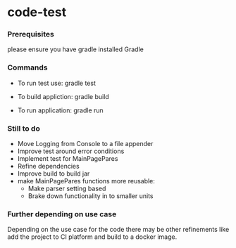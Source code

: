 # code-test

### Prerequisites 

please ensure you have gradle installed Gradle 


### Commands

* To run test use: gradle test

* To build appliction: gradle build

* To run application: gradle run 
 

### Still to do

* Move Logging from Console to a file appender
* Improve test around error conditions 
* Implement test for MainPagePares
* Refine dependencies
* Improve build to build jar 
* make MainPagePares functions more reusable:
    * Make parser setting based
    * Brake down functionality in to smaller units 

### Further depending on use case
Depending on the use case for the code there may be other refinements like add the project to CI platform and build to 
a docker image.  